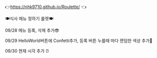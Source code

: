 👉https://nhk9710.github.io/Roulette/ 👈

🍽식사 메뉴 정하기 룰렛🍽

09/28 메뉴 등록, 삭제 추가😎

09/29 HelloWorld버튼에 Confetti추가, 등록 버튼 누를때 마다 랜덤한 색상 추가🎉

09/30 현재 시각 추가 ⏰
